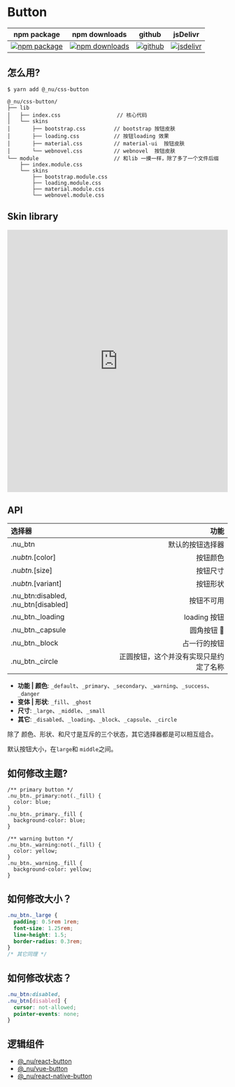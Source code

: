# Button

| npm package                          | npm downloads                              | github                          | jsDelivr                                    |
| ------------------------------------ | ------------------------------------------ | ------------------------------- | ------------------------------------------- |
| [![npm package][npm-badge]][npm-url] | [![npm downloads][npm-downloads]][npm-url] | [![github][git-badge]][git-url] | [![jsdelivr][jsdelivr-badge]][jsdelivr-url] |

[npm-badge]: https://img.shields.io/npm/v/@_nu/css-button.svg
[npm-url]: https://www.npmjs.org/package/@_nu/css-button
[npm-downloads]: https://img.shields.io/npm/dw/@_nu/css-button
[git-url]: https://github.com/nu-system/react
[git-badge]: https://img.shields.io/github/stars/nu-system/react.svg?style=social
[jsdelivr-badge]: https://data.jsdelivr.com/v1/package/npm/@_nu/css-button/badge
[jsdelivr-url]: https://www.jsdelivr.com/package/npm/@_nu/css-button

## 怎么用?

```
$ yarn add @_nu/css-button
```

```tree
@_nu/css-button/
├── lib
│   ├── index.css                  // 核心代码
│   └── skins
│       ├── bootstrap.css         // bootstrap 按钮皮肤
│       ├── loading.css           // 按钮loading 效果
│       ├── material.css          // material-ui  按钮皮肤
│       └── webnovel.css          // webnovel  按钮皮肤
└── module                        // 和lib 一摸一样，除了多了一个文件后缀
    ├── index.module.css
    └── skins
        ├── bootstrap.module.css
        ├── loading.module.css
        ├── material.module.css
        └── webnovel.module.css
```

## Skin library

<iframe height="600" style="width: 100%;" scrolling="no" title="nu-button-bootstrap" src="https://codepen.io/ziven27/embed/wbXgba?height=265&theme-id=light&default-tab=result" frameborder="no" allowtransparency="true" allowfullscreen="true">
  See the Pen <a href='https://codepen.io/ziven27/pen/wbXgba'>nu-button-bootstrap</a> by ziven27
  (<a href='https://codepen.io/ziven27'>@ziven27</a>) on <a href='https://codepen.io'>CodePen</a>.
</iframe>

## API

| 选择器                              |                                   功能 |
| :---------------------------------- | -------------------------------------: |
| .nu_btn                             |                       默认的按钮选择器 |
| .nu*btn.*[color]                    |                               按钮颜色 |
| .nu*btn.*[size]                     |                               按钮尺寸 |
| .nu*btn.*[variant]                  |                               按钮形状 |
| .nu_btn:disabled, .nu_btn[disabled] |                             按钮不可用 |
| .nu_btn.\_loading                   |                           loading 按钮 |
| .nu_btn.\_capsule                   |                            圆角按钮 💊 |
| .nu_btn.\_block                     |                           占一行的按钮 |
| .nu_btn.\_circle                    | 正圆按钮，这个并没有实现只是约定了名称 |

- **功能 | 颜色**: `_default`、`_primary`、`_secondary`、`_warning`、`_success`、`_danger`
- **变体 | 形状**: `_fill`、`_ghost`
- **尺寸**: `_large`、`_middle`、`_small`
- **其它**: `_disabled`、`_loading`、`_block`、`_capsule`、`_circle`

除了 颜色、形状、和尺寸是互斥的三个状态，其它选择器都是可以相互组合。

默认按钮大小，在`large`和 `middle`之间。

## 如何修改主题?

```less
/** primary button */
.nu_btn._primary:not(._fill) {
  color: blue;
}
.nu_btn._primary._fill {
  background-color: blue;
}

/** warning button */
.nu_btn._warning:not(._fill) {
  color: yellow;
}
.nu_btn._warning._fill {
  background-color: yellow;
}
```

## 如何修改大小？

```css
.nu_btn._large {
  padding: 0.5rem 1rem;
  font-size: 1.25rem;
  line-height: 1.5;
  border-radius: 0.3rem;
}
/* 其它同理 */
```

## 如何修改状态？

```css
.nu_btn:disabled,
.nu_btn[disabled] {
  cursor: not-allowed;
  pointer-events: none;
}
```

## 逻辑组件

- [@\_nu/react-button](https://nu-system.github.io/zh/react/button/)
- [@\_nu/vue-button](https://nu-system.github.io/zh/vue/button/)
- [@\_nu/react-native-button](https://nu-system.github.io/zh/react-native/button/)
